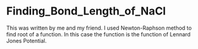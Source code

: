 # Finding_Bond_Length_of_NaCl
This was written by me and my friend.
I used Newton-Raphson method to find root of a function. In this case the function is the function of Lennard Jones Potential.
